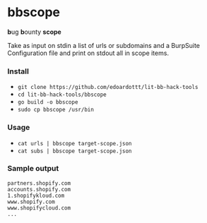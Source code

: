 # bbscope

**b**ug **b**ounty **scope**

Take as input on stdin a list of urls or subdomains and a BurpSuite Configuration file and print on stdout all in scope items.

### Install

- `git clone https://github.com/edoardottt/lit-bb-hack-tools`
- `cd lit-bb-hack-tools/bbscope`
- `go build -o bbscope`
- `sudo cp bbscope /usr/bin`

### Usage

- `cat urls | bbscope target-scope.json`
- `cat subs | bbscope target-scope.json`

### Sample output

```
partners.shopify.com
accounts.shopify.com
1.shopifykloud.com
www.shopify.com
www.shopifycloud.com
...
```
